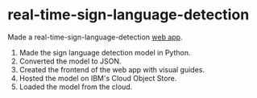 # real-time-sign-language-detection

Made a real-time-sign-language-detection <a href="https://realtimesignlanguagedetection.com">web app</a>.

1) Made the sign language detection model in Python.
2) Converted the model to JSON.
3) Created the frontend of the web app with visual guides.
4) Hosted the model on IBM's Cloud Object Store.
5) Loaded the model from the cloud.
